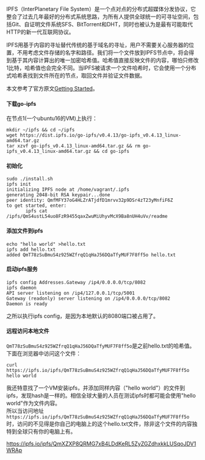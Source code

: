 IPFS（InterPlanetary File System）是一个点对点的分布式超媒体分发协议，它整合了过去几年最好的分布式系统思路，为所有人提供全球统一的可寻址空间，包括Git、自证明文件系统SFS、BitTorrent和DHT，同时也被认为是最有可能取代HTTP的新一代互联网协议。

IPFS用基于内容的寻址替代传统的基于域名的寻址，用户不需要关心服务器的位置，不用考虑文件存储的名字和路径。我们将一个文件放到IPFS节点中，将会得到基于其内容计算出的唯一加密哈希值。哈希值直接反映文件的内容，哪怕只修改1比特，哈希值也会完全不同。当IPFS被请求一个文件哈希时，它会使用一个分布式哈希表找到文件所在的节点，取回文件并验证文件数据。

本文参考了官方原文[Getting Started](https://ipfs.io/docs/getting-started/)。  
#### 下载go-ipfs
在节点1(一个ubuntu16的VM)上执行：
```
mkdir ~/ipfs && cd ~/ipfs
wget https://dist.ipfs.io/go-ipfs/v0.4.13/go-ipfs_v0.4.13_linux-amd64.tar.gz
tar xzvf go-ipfs_v0.4.13_linux-amd64.tar.gz && rm go-ipfs_v0.4.13_linux-amd64.tar.gz && cd go-ipfs
```

#### 初始化
```
sudo ./install.sh
ipfs init
initializing IPFS node at /home/vagrant/.ipfs
generating 2048-bit RSA keypair...done
peer identity: QmfMFY37oG4HLZrATjdfD1mrvv32p9DSr4zT23yMnfiF6Z
to get started, enter:
       ipfs cat /ipfs/QmS4ustL54uo8FzR9455qaxZwuMiUhyvMcX9Ba8nUH4uVv/readme
```
#### 添加文件到ipfs
```
echo "hello world" >hello.txt
ipfs add hello.txt
added QmT78zSuBmuS4z925WZfrqQ1qHaJ56DQaTfyMUF7F8ff5o hello.txt
```

#### 启动ipfs服务
```
ipfs config Addresses.Gateway /ip4/0.0.0.0/tcp/8082
ipfs daemon
API server listening on /ip4/127.0.0.1/tcp/5001
Gateway (readonly) server listening on /ip4/0.0.0.0/tcp/8082
Daemon is ready
```
之所以执行ipfs config，是因为本地默认的8080端口被占用了。

#### 远程访问本地文件
`QmT78zSuBmuS4z925WZfrqQ1qHaJ56DQaTfyMUF7F8ff5o`是之前hello.txt的哈希值。下面在浏览器中访问这个文件：
```
curl https://ipfs.io/ipfs/QmT78zSuBmuS4z925WZfrqQ1qHaJ56DQaTfyMUF7F8ff5o
hello world
```
我还特意找了一个VM安装ipfs，并添加同样内容（"hello world"）的文件到ipfs，发现hash是一样的。相信全球大量的人员在测试ipfs时都可能会使用"hello world"作为文件内容。  
所以当访问地址`https://ipfs.io/ipfs/QmT78zSuBmuS4z925WZfrqQ1qHaJ56DQaTfyMUF7F8ff5o`时，访问的不见得是你自己的电脑上的这个hello.txt文件，除非这个文件的内容独特到全球只有你的电脑上有。

https://ipfs.io/ipfs/QmXZXP8QRMG7xB4LDdKeRL5ZyZGZdhxkkLUSqoJDV1WRAp